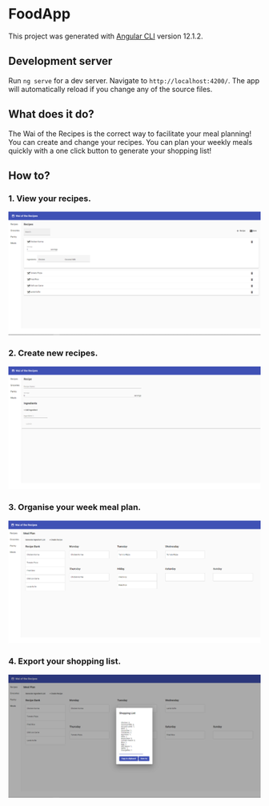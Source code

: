 # FoodApp

This project was generated with [Angular CLI](https://github.com/angular/angular-cli) version 12.1.2.

## Development server

Run `ng serve` for a dev server. Navigate to `http://localhost:4200/`. The app will automatically reload if you change any of the source files.

## What does it do?

The Wai of the Recipes is the correct way to facilitate your meal planning! You can create and change your recipes. You can plan your weekly meals quickly with a one click button to generate your shopping list!

## How to?

### 1. View your recipes.

![Image of Recipe List](/images/recipe-list.png)

### 2. Create new recipes.

![Image of Create Recipe](/images/create-recipe.png)

### 3. Organise your week meal plan.

![Image of Meal Plan](/images/meal-plan.png)

### 4. Export your shopping list.

![Image of Shopping List](/images/export-list.png)
